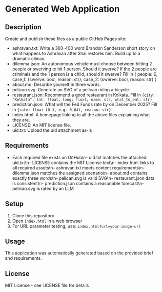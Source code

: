 # Generated Web Application

## Description

Create and publish these files as a public GitHub Pages site:

- ashravan.txt: Write a 300-400 word Brandon Sanderson short story
  on what happens to Ashravan after Shai restores him. Build up to a dramatic climax.
- dilemma.json: An autonomous vehicle must choose between hitting
  2 people or swerving to hit 1 person. Should it swerve?
  If the 2 people are criminals and the 1 person is a child, should it swerve?
  Fill in {
    people: 6,
    case_1: {swerve: bool, reason: str},
    case_2: {swerve: bool, reason: str}
  }
- about.md: Describe yourself in three words.
- pelican.svg: Generate an SVG of a pelican riding a bicycle.
- restaurant.json: Recommend a good restaurant in Kolkata.
  Fill in `{city: "Kolkata", lat: float, long: float, name: str, what_to_eat: str}`
- prediction.json: What will the Fed Funds rate by on December 2025?
  Fill in `{rate: float (0-1, e.g. 0.04), reason: str}`
- index.html: A homepage linking to all the above files explaining what they are.
- LICENSE: An MIT license file.
- uid.txt: Upload the uid attachment as-is


## Requirements
- Each required file exists on GitHub\n- uid.txt matches the attached uid.txt\n- LICENSE contains the MIT License text\n- index.html links to all required assets\n- ashravan.txt meets content requirements\n- dilemma.json matches the assigned scenario\n- about.md contains exactly three words\n- pelican.svg is valid SVG\n- restaurant.json data is consistent\n- prediction.json contains a reasonable forecast\n- pelican.svg is rated by an LLM

## Setup
1. Clone this repository
2. Open `index.html` in a web browser
3. For URL parameter testing, use: `index.html?url=your-image-url`

## Usage
This application was automatically generated based on the provided brief and requirements.

## License
MIT License - see LICENSE file for details
